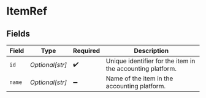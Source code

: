 # ItemRef


## Fields

| Field                                                      | Type                                                       | Required                                                   | Description                                                |
| ---------------------------------------------------------- | ---------------------------------------------------------- | ---------------------------------------------------------- | ---------------------------------------------------------- |
| `id`                                                       | *Optional[str]*                                            | :heavy_check_mark:                                         | Unique identifier for the item in the accounting platform. |
| `name`                                                     | *Optional[str]*                                            | :heavy_minus_sign:                                         | Name of the item in the accounting platform.               |